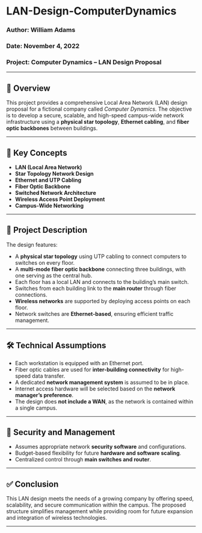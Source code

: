 # LAN-Design-ComputerDynamics

### Author: William Adams  
### Date: November 4, 2022  
### Project: Computer Dynamics – LAN Design Proposal

---

## 📘 Overview

This project provides a comprehensive Local Area Network (LAN) design proposal for a fictional company called *Computer Dynamics*. The objective is to develop a secure, scalable, and high-speed campus-wide network infrastructure using a **physical star topology**, **Ethernet cabling**, and **fiber optic backbones** between buildings.

---

## 🧠 Key Concepts

- **LAN (Local Area Network)**  
- **Star Topology Network Design**  
- **Ethernet and UTP Cabling**  
- **Fiber Optic Backbone**  
- **Switched Network Architecture**  
- **Wireless Access Point Deployment**  
- **Campus-Wide Networking**

---

## 🏢 Project Description

The design features:

- A **physical star topology** using UTP cabling to connect computers to switches on every floor.
- A **multi-mode fiber optic backbone** connecting three buildings, with one serving as the central hub.
- Each floor has a local LAN and connects to the building’s main switch.
- Switches from each building link to the **main router** through fiber connections.
- **Wireless networks** are supported by deploying access points on each floor.
- Network switches are **Ethernet-based**, ensuring efficient traffic management.

---

## 🛠️ Technical Assumptions

- Each workstation is equipped with an Ethernet port.
- Fiber optic cables are used for **inter-building connectivity** for high-speed data transfer.
- A dedicated **network management system** is assumed to be in place.
- Internet access hardware will be selected based on the **network manager’s preference**.
- The design does **not include a WAN**, as the network is contained within a single campus.

---

## 🔐 Security and Management

- Assumes appropriate network **security software** and configurations.
- Budget-based flexibility for future **hardware and software scaling**.
- Centralized control through **main switches and router**.

---

## ✅ Conclusion

This LAN design meets the needs of a growing company by offering speed, scalability, and secure communication within the campus. The proposed structure simplifies management while providing room for future expansion and integration of wireless technologies.

---
